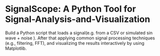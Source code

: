# SignalScope: A Python Tool for Signal-Analysis-and-Visualization
Build a Python script that loads a signal(e.g. from a CSV or simulated sin wave + noise ). After that applying common signal processing techniques (e.g., filtering, FFT), and visualizing the results interactively by using Matplotlib.

